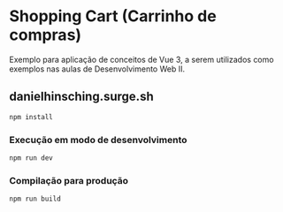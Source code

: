 # Shopping Cart (Carrinho de compras)

Exemplo para aplicação de conceitos de Vue 3, a serem utilizados como exemplos nas aulas de Desenvolvimento Web II.

## danielhinsching.surge.sh

```sh
npm install
```

### Execução em modo de desenvolvimento

```sh
npm run dev
```

### Compilação para produção

```sh
npm run build
```
